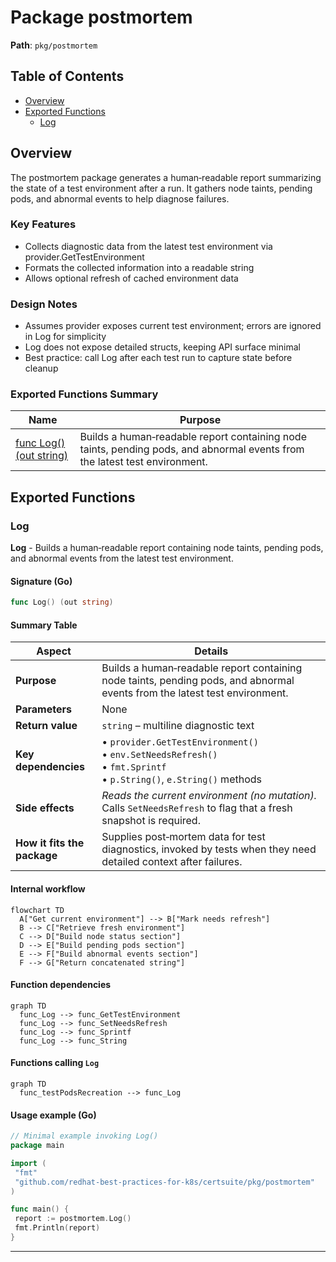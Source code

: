 # Package postmortem

**Path**: `pkg/postmortem`

## Table of Contents

- [Overview](#overview)
- [Exported Functions](#exported-functions)
  - [Log](#log)

## Overview

The postmortem package generates a human‑readable report summarizing the state of a test environment after a run. It gathers node taints, pending pods, and abnormal events to help diagnose failures.

### Key Features

- Collects diagnostic data from the latest test environment via provider.GetTestEnvironment
- Formats the collected information into a readable string
- Allows optional refresh of cached environment data

### Design Notes

- Assumes provider exposes current test environment; errors are ignored in Log for simplicity
- Log does not expose detailed structs, keeping API surface minimal
- Best practice: call Log after each test run to capture state before cleanup

### Exported Functions Summary

| Name | Purpose |
|------|----------|
| [func Log() (out string)](#log) | Builds a human‑readable report containing node taints, pending pods, and abnormal events from the latest test environment. |

## Exported Functions

### Log

**Log** - Builds a human‑readable report containing node taints, pending pods, and abnormal events from the latest test environment.

#### Signature (Go)

```go
func Log() (out string)
```

#### Summary Table

| Aspect | Details |
|--------|---------|
| **Purpose** | Builds a human‑readable report containing node taints, pending pods, and abnormal events from the latest test environment. |
| **Parameters** | None |
| **Return value** | `string` – multiline diagnostic text |
| **Key dependencies** | • `provider.GetTestEnvironment()` <br>• `env.SetNeedsRefresh()` <br>• `fmt.Sprintf` <br>• `p.String()`, `e.String()` methods |
| **Side effects** | *Reads the current environment (no mutation). <br>* Calls `SetNeedsRefresh` to flag that a fresh snapshot is required. |
| **How it fits the package** | Supplies post‑mortem data for test diagnostics, invoked by tests when they need detailed context after failures. |

#### Internal workflow

```mermaid
flowchart TD
  A["Get current environment"] --> B["Mark needs refresh"]
  B --> C["Retrieve fresh environment"]
  C --> D["Build node status section"]
  D --> E["Build pending pods section"]
  E --> F["Build abnormal events section"]
  F --> G["Return concatenated string"]
```

#### Function dependencies

```mermaid
graph TD
  func_Log --> func_GetTestEnvironment
  func_Log --> func_SetNeedsRefresh
  func_Log --> func_Sprintf
  func_Log --> func_String
```

#### Functions calling `Log`

```mermaid
graph TD
  func_testPodsRecreation --> func_Log
```

#### Usage example (Go)

```go
// Minimal example invoking Log()
package main

import (
 "fmt"
 "github.com/redhat-best-practices-for-k8s/certsuite/pkg/postmortem"
)

func main() {
 report := postmortem.Log()
 fmt.Println(report)
}
```

---
